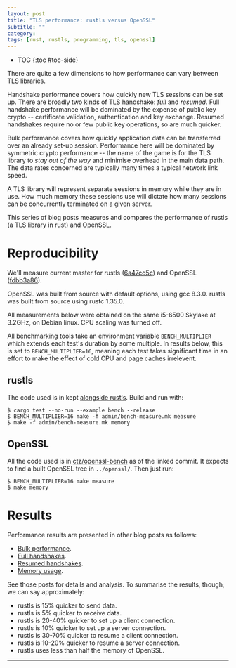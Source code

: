 ```yaml
---
layout: post
title: "TLS performance: rustls versus OpenSSL"
subtitle: ""
category: 
tags: [rust, rustls, programming, tls, openssl]
---
```


* TOC
{:toc #toc-side}

There are quite a few dimensions to how performance can vary between TLS
libraries.

Handshake performance covers how quickly new TLS sessions can be
set up.  There are broadly two kinds of TLS handshake: *full* and
*resumed*.  Full handshake performance will be dominated by the
expense of public key crypto -- certificate validation, authentication
and key exchange.  Resumed handshakes require no or
few public key operations, so are much quicker.

Bulk performance covers how quickly application data can be
transferred over an already set-up session.  Performance here
will be dominated by symmetric crypto performance -- the name
of the game is for the TLS library to *stay out of the way* and
minimise overhead in the main data path.  The data rates
concerned are typically many times a typical network link speed.

A TLS library will represent separate sessions in memory while they are
in use.  How much memory these sessions use will dictate how many sessions
can be concurrently terminated on a given server.

This series of blog posts measures and compares the performance of
rustls (a TLS library in rust) and OpenSSL.

# Reproducibility

We'll measure current master for rustls ([6a47cd5c][rustls-master])
and OpenSSL ([fdbb3a86][openssl-master]).

OpenSSL was built from source with default options, using gcc 8.3.0.
rustls was built from source using rustc 1.35.0.

All measurements below were obtained on the same i5-6500 Skylake at
3.2GHz, on Debian linux.  CPU scaling was turned off.

All benchmarking tools take an environment variable `BENCH_MULTIPLIER`
which extends each test's duration by some multiple.  In results below,
this is set to `BENCH_MULTIPLIER=16`, meaning each test takes significant
time in an effort to make the effect of cold CPU and page caches irrelevent.

## rustls

The code used is in kept [alongside rustls][rustlsbench].  Build and
run with:

```
$ cargo test --no-run --example bench --release
$ BENCH_MULTIPLIER=16 make -f admin/bench-measure.mk measure
$ make -f admin/bench-measure.mk memory
```

## OpenSSL

All the code used is in [ctz/openssl-bench][oslbench] as of the linked
commit.  It expects to find a built OpenSSL tree in `../openssl/`.  Then
just run:

```
$ BENCH_MULTIPLIER=16 make measure
$ make memory
```

# Results

Performance results are presented in other blog posts as follows:

- [Bulk performance](bulk).
- [Full handshakes](fullhs).
- [Resumed handshakes](resumption).
- [Memory usage](memory).

See those posts for details and analysis.  To summarise the results, though,
we can say approximately:

- rustls is 15% quicker to send data.
- rustls is 5% quicker to receive data.
- rustls is 20-40% quicker to set up a client connection. 
- rustls is 10% quicker to set up a server connection.
- rustls is 30-70% quicker to resume a client connection.
- rustls is 10-20% quicker to resume a server connection.
- rustls uses less than half the memory of OpenSSL.

-----

[rustls]: https://github.com/ctz/rustls
[rustls-master]: https://github.com/ctz/rustls/tree/6a47cd5cb411042d9a8acc591203ede10632ea2e
[openssl-master]: https://github.com/openssl/openssl/tree/fdbb3a86
[oslbench]: https://github.com/ctz/openssl-bench/tree/7bc3277b062c598463d60e6d821198ec5c7a4763
[rustlsbench]: https://github.com/ctz/rustls/blob/6a47cd5cb411042d9a8acc591203ede10632ea2e/examples/internal/bench.rs
[pclmulqdq]: https://www.intel.com/content/www/us/en/processors/carry-less-multiplication-instruction-in-gcm-mode-paper.html
[ring]: https://github.com/briansmith/ring
[boringssl]: https://github.com/google/boringssl
[c10k]: https://en.wikipedia.org/wiki/C10k_problem
[bulk]: /2019/07/02/rustls-vs-openssl-bulk-performance.html
[fullhs]: /2019/07/02/rustls-vs-openssl-handshake-performance.html
[resumption]: /2019/07/02/rustls-vs-openssl-resumption-performance.html
[memory]: /2019/07/02/rustls-vs-openssl-memory-usage.html
[intro]: /2019/07/01/rustls-vs-openssl-performance.html
